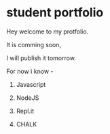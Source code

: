 # student portfolio

Hey welcome to my protfolio. 

It  is comming soon, 

I will publish it tomorrow.

For now i know -

1. Javascript

2. NodeJS

3. Repl.it
 
4. CHALK
